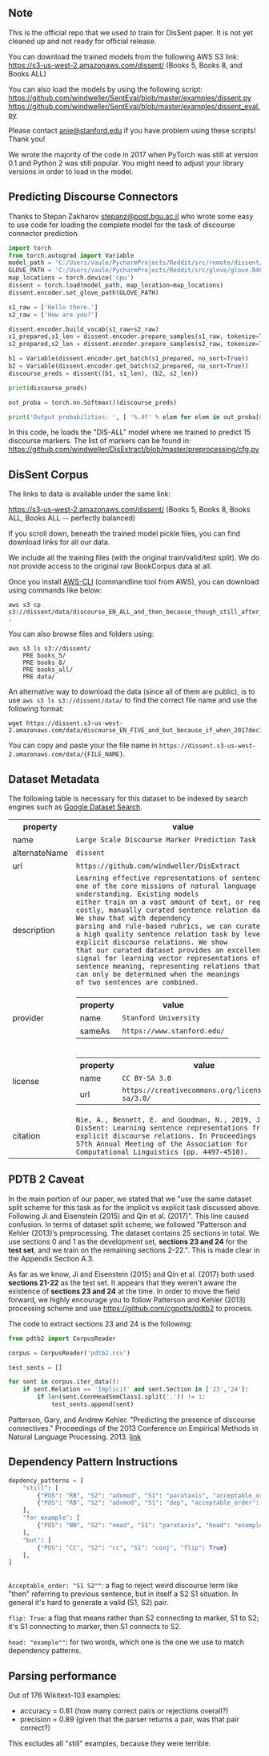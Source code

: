 ## Note

This is the official repo that we used to train for DisSent paper. It is not yet cleaned up and not ready for official release.

You can download the trained models from the following AWS S3 link:
https://s3-us-west-2.amazonaws.com/dissent/ (Books 5, Books 8, and Books ALL)

You can also load the models by using the following script:
https://github.com/windweller/SentEval/blob/master/examples/dissent.py
https://github.com/windweller/SentEval/blob/master/examples/dissent_eval.py

Please contact anie@stanford.edu if you have problem using these scripts! Thank you!

We wrote the majority of the code in 2017 when PyTorch was still at version 0.1 and Python 2 was still popular. You might need to adjust your library versions in order to load in the model.

## Predicting Discourse Connectors

Thanks to Stepan Zakharov <stepanz@post.bgu.ac.il> who wrote some easy to use code for loading the complete model for the task of discourse connector prediction.

```python
import torch
from torch.autograd import Variable
model_path = 'C:/Users/vaule/PycharmProjects/Reddit/src/remote/dissent/dis-model.pickle'
GLOVE_PATH = 'C:/Users/vaule/PycharmProjects/Reddit/src/glove/glove.840B.300d.txt'
map_locations = torch.device('cpu')
dissent = torch.load(model_path, map_location=map_locations)
dissent.encoder.set_glove_path(GLOVE_PATH)

s1_raw = ['Hello there.']
s2_raw = ['How are you?']

dissent.encoder.build_vocab(s1_raw+s2_raw)
s1_prepared,s1_len = dissent.encoder.prepare_samples(s1_raw, tokenize=True, verbose=False, no_sort=True)
s2_prepared,s2_len = dissent.encoder.prepare_samples(s2_raw, tokenize=True, verbose=False, no_sort=True)

b1 = Variable(dissent.encoder.get_batch(s1_prepared, no_sort=True))
b2 = Variable(dissent.encoder.get_batch(s2_prepared, no_sort=True))
discourse_preds = dissent((b1, s1_len), (b2, s2_len))

print(discourse_preds)

out_proba = torch.nn.Softmax()(discourse_preds)

print('Output probabilities: ', [ '%.4f' % elem for elem in out_proba[0] ])
```

In this code, he loads the "DIS-ALL" model where we trained to predict 15 discourse markers. The list of markers can be found in: https://github.com/windweller/DisExtract/blob/master/preprocessing/cfg.py

## DisSent Corpus

The links to data is available under the same link: 

https://s3-us-west-2.amazonaws.com/dissent/ (Books 5, Books 8, Books ALL, Books ALL -- perfectly balanced)

If you scroll down, beneath the trained model pickle files, you can find download links for all our data.

We include all the training files (with the original train/valid/test split). We do not provide access to the original raw BookCorpus data at all.

Once you install [AWS-CLI](https://docs.aws.amazon.com/cli/latest/userguide/cli-chap-install.html) (commandline tool from AWS), you can download using commands like below:

```
aws s3 cp s3://dissent/data/discourse_EN_ALL_and_then_because_though_still_after_when_while_but_also_as_so_although_before_if_2017dec21_test.tsv .
```

You can also browse files and folders using:

```
aws s3 ls s3://dissent/
    PRE books_5/
    PRE books_8/
    PRE books_all/
    PRE data/
```

An alternative way to download the data (since all of them are public), is to use `aws s3 ls s3://dissent/data/` to find the correct file name and use the following format:

```
wget https://dissent.s3-us-west-2.amazonaws.com/data/discourse_EN_FIVE_and_but_because_if_when_2017dec12_test.tsv
```

You can copy and paste your the file name in `https://dissent.s3-us-west-2.amazonaws.com/data/{FILE_NAME}`.

## Dataset Metadata

The following table is necessary for this dataset to be indexed by search
engines such as <a href="https://g.co/datasetsearch">Google Dataset Search</a>.
<div itemscope itemtype="http://schema.org/Dataset">
<table>
  <tr>
    <th>property</th>
    <th>value</th>
  </tr>
  <tr>
    <td>name</td>
    <td><code itemprop="name">Large Scale Discourse Marker Prediction Task</code></td>
  </tr>
  <tr>
    <td>alternateName</td>
    <td><code itemprop="alternateName">dissent</code></td>
  </tr>
  <tr>
    <td>url</td>
    <td><code itemprop="url">https://github.com/windweller/DisExtract</code></td>
  </tr>
  <tr>
    <td>description</td>
    <td><code itemprop="description">Learning effective representations of sentences is one of the core missions of natural language understanding. Existing models
either train on a vast amount of text, or require costly, manually curated sentence relation datasets. We show that with dependency
parsing and rule-based rubrics, we can curate
a high quality sentence relation task by leveraging explicit discourse relations. We show
that our curated dataset provides an excellent
signal for learning vector representations of
sentence meaning, representing relations that
can only be determined when the meanings
of two sentences are combined.</code></td>
  </tr>
  <tr>
    <td>provider</td>
    <td>
      <div itemscope itemtype="http://schema.org/Organization" itemprop="provider">
        <table>
          <tr>
            <th>property</th>
            <th>value</th>
          </tr>
          <tr>
            <td>name</td>
            <td><code itemprop="name">Stanford University</code></td>
          </tr>
          <tr>
            <td>sameAs</td>
            <td><code itemprop="sameAs">https://www.stanford.edu/</code></td>
          </tr>
        </table>
      </div>
    </td>
  </tr>
  <tr>
    <td>license</td>
    <td>
      <div itemscope itemtype="http://schema.org/CreativeWork" itemprop="license">
        <table>
          <tr>
            <th>property</th>
            <th>value</th>
          </tr>
          <tr>
            <td>name</td>
            <td><code itemprop="name">CC BY-SA 3.0</code></td>
          </tr>
          <tr>
            <td>url</td>
            <td><code itemprop="url">https://creativecommons.org/licenses/by-sa/3.0/</code></td>
          </tr>
        </table>
      </div>
    </td>
  </tr>
  <tr>
    <td>citation</td>
    <td><code itemprop="citation">Nie, A., Bennett, E. and Goodman, N., 2019, July. DisSent: Learning sentence representations from explicit discourse relations. In Proceedings of the 57th Annual Meeting of the Association for Computational Linguistics (pp. 4497-4510).</code></td>
  </tr>
</table>
</div>

## PDTB 2 Caveat

In the main portion of our paper, we stated that we "use the same dataset split scheme for this task as for the implicit vs explicit task discussed above. Following Ji and Eisenstein (2015) and Qin et al. (2017)". This line caused confusion. In terms of dataset split scheme, we followed "Patterson and Kehler (2013)’s preprocessing. The dataset contains 25 sections in total. We use sections 0 and 1 as the development set, **sections 23 and 24** for the **test set**, and we train on the remaining sections 2-22.". This is made clear in the Appendix Section A.3.

As far as we know, Ji and Eisenstein (2015) and Qin et al. (2017) both used **sections 21-22** as the test set. It appears that they weren't aware the existence of **sections 23 and 24** at the time. In order to move the field forward, we highly encourage you to follow Patterson and Kehler (2013) processing scheme and use https://github.com/cgpotts/pdtb2 to process.

The code to extract sections 23 and 24 is the following:

```python
from pdtb2 import CorpusReader

corpus = CorpusReader('pdtb2.csv')

test_sents = []

for sent in corpus.iter_data():
    if sent.Relation == 'Implicit' and sent.Section in ['23','24']:
        if len(sent.ConnHeadSemClass1.split('.')) != 1:
            test_sents.append(sent)
```

Patterson, Gary, and Andrew Kehler. "Predicting the presence of discourse connectives." Proceedings of the 2013 Conference on Empirical Methods in Natural Language Processing. 2013. [link](https://www.aclweb.org/anthology/D13-1094)


## Dependency Pattern Instructions

```python
depdency_patterns = [
    "still": [
        {"POS": "RB", "S2": "advmod", "S1": "parataxis", "acceptable_order": "S1 S2"},
        {"POS": "RB", "S2": "advmod", "S1": "dep", "acceptable_order": "S1 S2"},
    ],
    "for example": [
        {"POS": "NN", "S2": "nmod", "S1": "parataxis", "head": "example"}
    ],
    "but": [
        {"POS": "CC", "S2": "cc", "S1": "conj", "flip": True}
    ],
]
  
```

`Acceptable_order: "S1 S2""`: a flag to reject weird discourse term like "then" referring to previous sentence, 
but in itself a S2 S1 situation. In general it's hard to generate a valid (S1, S2) pair.

`flip: True`: a flag that means rather than S2 connecting to marker, S1 to S2; it's S1 connecting to marker, 
then S1 connects to S2.

`head: "example""`: for two words, which one is the one we use to match dependency patterns. 

## Parsing performance

Out of 176 Wikitext-103 examples:
* accuracy = 0.81 (how many correct pairs or rejections overall?)
* precision = 0.89 (given that the parser returns a pair, was that pair correct?)

This excludes all "still" examples, because they were terrible.
